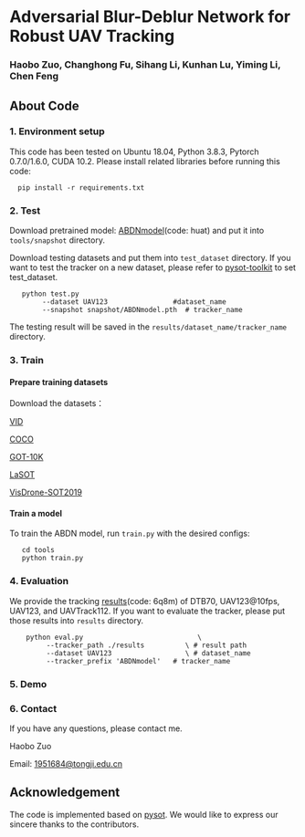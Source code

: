 # Adversarial Blur-Deblur Network for Robust UAV Tracking
### Haobo Zuo, Changhong Fu, Sihang Li, Kunhan Lu, Yiming Li, Chen Feng
## About Code
### 1. Environment setup
This code has been tested on Ubuntu 18.04, Python 3.8.3, Pytorch 0.7.0/1.6.0, CUDA 10.2. Please install related libraries before running this code:

      pip install -r requirements.txt
### 2. Test
Download pretrained model: [ABDNmodel](https://pan.baidu.com/s/1xXs60LeQehvCwKJo1zwzrg)(code: huat) and put it into `tools/snapshot` directory.

Download testing datasets and put them into `test_dataset` directory. If you want to test the tracker on a new dataset, please refer to [pysot-toolkit](https://github.com/StrangerZhang/pysot-toolkit.git) to set test_dataset.

       python test.py 
	        --dataset UAV123                #dataset_name
	        --snapshot snapshot/ABDNmodel.pth  # tracker_name
	
The testing result will be saved in the `results/dataset_name/tracker_name` directory.
### 3. Train
#### Prepare training datasets

Download the datasets：

[VID](https://image-net.org/challenges/LSVRC/2017/)
 
[COCO](https://cocodataset.org/#home)

[GOT-10K](http://got-10k.aitestunion.com/downloads)

[LaSOT](http://vision.cs.stonybrook.edu/~lasot/)

[VisDrone-SOT2019](https://github.com/VisDrone/VisDrone-Dataset)

#### Train a model

To train the ABDN model, run `train.py` with the desired configs:

       cd tools
       python train.py

### 4. Evaluation
We provide the tracking [results](https://pan.baidu.com/s/1d8P3O9V3I6jqDqgG2LG5Ng)(code: 6q8m) of DTB70, UAV123@10fps, UAV123, and UAVTrack112. If you want to evaluate the tracker, please put those results into `results` directory.

        python eval.py 	                          \
	         --tracker_path ./results          \ # result path
	         --dataset UAV123                  \ # dataset_name
	         --tracker_prefix 'ABDNmodel'   # tracker_name
### 5. Demo
### 6. Contact
If you have any questions, please contact me.

Haobo Zuo

Email: <1951684@tongji.edu.cn>
## Acknowledgement
The code is implemented based on [pysot](https://github.com/STVIR/pysot.git). We would like to express our sincere thanks to the contributors.
